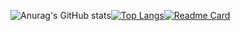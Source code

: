 ![Anurag's GitHub stats](https://github-readme-stats.vercel.app/api?username=damianboer&include_all_commits=true&hide_border=true&layout=compact&theme=dark&bg_color=0D1117)[![Top Langs](https://github-readme-stats.vercel.app/api/top-langs/?username=damianboer&layout=compact&hide_border=true&theme=dark&langs_count=10&bg_color=0D1117)](https://github.com/anuraghazra/github-readme-stats)[![Readme Card](https://github-readme-stats.vercel.app/api/pin/?username=damianboer&repo=react-chat-app&hide_border=false&bg_color=0D1117&show_owner=true)](https://github.com/DamianBoer/React-Chat-App)
